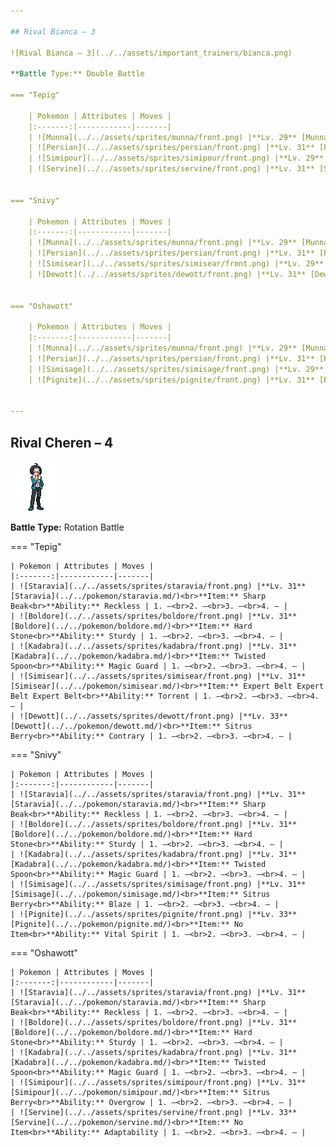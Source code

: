 ```yaml
---

## Rival Bianca – 3

![Rival Bianca – 3](../../assets/important_trainers/bianca.png)

**Battle Type:** Double Battle

=== "Tepig"

    | Pokemon | Attributes | Moves |
    |:-------:|------------|-------|
    | ![Munna](../../assets/sprites/munna/front.png) |**Lv. 29** [Munna](../../pokemon/munna.md/)<br>**Item:** No Item<br>**Ability:** Analytic | 1. —<br>2. —<br>3. —<br>4. — |
    | ![Persian](../../assets/sprites/persian/front.png) |**Lv. 31** [Persian](../../pokemon/persian.md/)<br>**Item:** No Item<br>**Ability:** Technician | 1. —<br>2. —<br>3. —<br>4. — |
    | ![Simipour](../../assets/sprites/simipour/front.png) |**Lv. 29** [Simipour](../../pokemon/simipour.md/)<br>**Item:** No Item<br>**Ability:** Unburden | 1. —<br>2. —<br>3. —<br>4. — |
    | ![Servine](../../assets/sprites/servine/front.png) |**Lv. 31** [Servine](../../pokemon/servine.md/)<br>**Item:** Sitrus Berry<br>**Ability:** Contrary | 1. —<br>2. —<br>3. —<br>4. — |
    

=== "Snivy"

    | Pokemon | Attributes | Moves |
    |:-------:|------------|-------|
    | ![Munna](../../assets/sprites/munna/front.png) |**Lv. 29** [Munna](../../pokemon/munna.md/)<br>**Item:** No Item<br>**Ability:** Analytic | 1. —<br>2. —<br>3. —<br>4. — |
    | ![Persian](../../assets/sprites/persian/front.png) |**Lv. 31** [Persian](../../pokemon/persian.md/)<br>**Item:** No Item<br>**Ability:** Technician | 1. —<br>2. —<br>3. —<br>4. — |
    | ![Simisear](../../assets/sprites/simisear/front.png) |**Lv. 29** [Simisear](../../pokemon/simisear.md/)<br>**Item:** No Item<br>**Ability:** Technician | 1. —<br>2. —<br>3. —<br>4. — |
    | ![Dewott](../../assets/sprites/dewott/front.png) |**Lv. 31** [Dewott](../../pokemon/dewott.md/)<br>**Item:** Sitrus Berry<br>**Ability:** Vital Spirit | 1. —<br>2. —<br>3. —<br>4. — |
    

=== "Oshawott"

    | Pokemon | Attributes | Moves |
    |:-------:|------------|-------|
    | ![Munna](../../assets/sprites/munna/front.png) |**Lv. 29** [Munna](../../pokemon/munna.md/)<br>**Item:** No Item<br>**Ability:** Analytic | 1. —<br>2. —<br>3. —<br>4. — |
    | ![Persian](../../assets/sprites/persian/front.png) |**Lv. 31** [Persian](../../pokemon/persian.md/)<br>**Item:** No Item<br>**Ability:** Technician | 1. —<br>2. —<br>3. —<br>4. — |
    | ![Simisage](../../assets/sprites/simisage/front.png) |**Lv. 29** [Simisage](../../pokemon/simisage.md/)<br>**Item:** No Item<br>**Ability:** Technician | 1. —<br>2. —<br>3. —<br>4. — |
    | ![Pignite](../../assets/sprites/pignite/front.png) |**Lv. 31** [Pignite](../../pokemon/pignite.md/)<br>**Item:** Sitrus Berry<br>**Ability:** Adaptability | 1. —<br>2. —<br>3. —<br>4. — |
    

---
```


## Rival Cheren – 4

![Rival Cheren – 4](../../assets/important_trainers/cheren.png)

**Battle Type:** Rotation Battle

=== "Tepig"

    | Pokemon | Attributes | Moves |
    |:-------:|------------|-------|
    | ![Staravia](../../assets/sprites/staravia/front.png) |**Lv. 31** [Staravia](../../pokemon/staravia.md/)<br>**Item:** Sharp Beak<br>**Ability:** Reckless | 1. —<br>2. —<br>3. —<br>4. — |
    | ![Boldore](../../assets/sprites/boldore/front.png) |**Lv. 31** [Boldore](../../pokemon/boldore.md/)<br>**Item:** Hard Stone<br>**Ability:** Sturdy | 1. —<br>2. —<br>3. —<br>4. — |
    | ![Kadabra](../../assets/sprites/kadabra/front.png) |**Lv. 31** [Kadabra](../../pokemon/kadabra.md/)<br>**Item:** Twisted Spoon<br>**Ability:** Magic Guard | 1. —<br>2. —<br>3. —<br>4. — |
    | ![Simisear](../../assets/sprites/simisear/front.png) |**Lv. 31** [Simisear](../../pokemon/simisear.md/)<br>**Item:** Expert Belt Expert Belt Expert Belt<br>**Ability:** Torrent | 1. —<br>2. —<br>3. —<br>4. — |
    | ![Dewott](../../assets/sprites/dewott/front.png) |**Lv. 33** [Dewott](../../pokemon/dewott.md/)<br>**Item:** Sitrus Berry<br>**Ability:** Contrary | 1. —<br>2. —<br>3. —<br>4. — |
    

=== "Snivy"

    | Pokemon | Attributes | Moves |
    |:-------:|------------|-------|
    | ![Staravia](../../assets/sprites/staravia/front.png) |**Lv. 31** [Staravia](../../pokemon/staravia.md/)<br>**Item:** Sharp Beak<br>**Ability:** Reckless | 1. —<br>2. —<br>3. —<br>4. — |
    | ![Boldore](../../assets/sprites/boldore/front.png) |**Lv. 31** [Boldore](../../pokemon/boldore.md/)<br>**Item:** Hard Stone<br>**Ability:** Sturdy | 1. —<br>2. —<br>3. —<br>4. — |
    | ![Kadabra](../../assets/sprites/kadabra/front.png) |**Lv. 31** [Kadabra](../../pokemon/kadabra.md/)<br>**Item:** Twisted Spoon<br>**Ability:** Magic Guard | 1. —<br>2. —<br>3. —<br>4. — |
    | ![Simisage](../../assets/sprites/simisage/front.png) |**Lv. 31** [Simisage](../../pokemon/simisage.md/)<br>**Item:** Sitrus Berry<br>**Ability:** Blaze | 1. —<br>2. —<br>3. —<br>4. — |
    | ![Pignite](../../assets/sprites/pignite/front.png) |**Lv. 33** [Pignite](../../pokemon/pignite.md/)<br>**Item:** No Item<br>**Ability:** Vital Spirit | 1. —<br>2. —<br>3. —<br>4. — |
    

=== "Oshawott"

    | Pokemon | Attributes | Moves |
    |:-------:|------------|-------|
    | ![Staravia](../../assets/sprites/staravia/front.png) |**Lv. 31** [Staravia](../../pokemon/staravia.md/)<br>**Item:** Sharp Beak<br>**Ability:** Reckless | 1. —<br>2. —<br>3. —<br>4. — |
    | ![Boldore](../../assets/sprites/boldore/front.png) |**Lv. 31** [Boldore](../../pokemon/boldore.md/)<br>**Item:** Hard Stone<br>**Ability:** Sturdy | 1. —<br>2. —<br>3. —<br>4. — |
    | ![Kadabra](../../assets/sprites/kadabra/front.png) |**Lv. 31** [Kadabra](../../pokemon/kadabra.md/)<br>**Item:** Twisted Spoon<br>**Ability:** Magic Guard | 1. —<br>2. —<br>3. —<br>4. — |
    | ![Simipour](../../assets/sprites/simipour/front.png) |**Lv. 31** [Simipour](../../pokemon/simipour.md/)<br>**Item:** Sitrus Berry<br>**Ability:** Overgrow | 1. —<br>2. —<br>3. —<br>4. — |
    | ![Servine](../../assets/sprites/servine/front.png) |**Lv. 33** [Servine](../../pokemon/servine.md/)<br>**Item:** No Item<br>**Ability:** Adaptability | 1. —<br>2. —<br>3. —<br>4. — |
    

